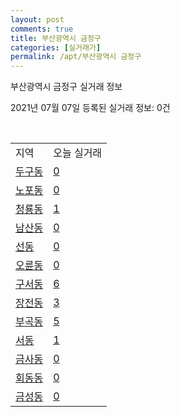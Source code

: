 ```yaml
---
layout: post
comments: true
title: 부산광역시 금정구
categories: [실거래가]
permalink: /apt/부산광역시 금정구
---
```


부산광역시 금정구 실거래 정보

2021년 07월 07일 등록된 실거래 정보: 0건

<script type="text/javascript">
  google.charts.load('current', {'packages':['corechart']});
  google.charts.setOnLoadCallback(drawChart);

  function drawChart() {
    var data = google.visualization.arrayToDataTable([['거래일', '매매', '전월세', '전매'], ['20-07', 310, 176, 26], ['20-08', 301, 209, 17], ['20-09', 429, 182, 29], ['20-10', 825, 196, 39], ['20-11', 783, 201, 25], ['20-12', 352, 226, 14], ['21-01', 149, 241, 2], ['21-02', 199, 151, 2], ['21-03', 199, 159, 4], ['21-04', 217, 125, 8], ['21-05', 261, 127, 16], ['21-06', 129, 93, 3], ['21-07', 2, 1, 0]]);

    var options = {
      title: '최근 유형별 거래량 추이',
      legend: { position: 'bottom' }
    };

    var chart = new google.visualization.LineChart(document.getElementById('columnchart_material'));
    chart.draw(data, (options));
  }
</script>

<div id="columnchart_material" style="width: 95%; margin-left: -35px"></div>
<br>
<table class="sortable">
  <tr>
    <td>지역</td>
    <td>오늘 실거래</td>
  </tr>

  
  <tr class="item">
    <td><a href="부산광역시 금정구 두구동">두구동</a></td>
    <td><a href="부산광역시 금정구 두구동">0</a></td>
  </tr>
    

  <tr class="item">
    <td><a href="부산광역시 금정구 노포동">노포동</a></td>
    <td><a href="부산광역시 금정구 노포동">0</a></td>
  </tr>
    

  <tr class="item">
    <td><a href="부산광역시 금정구 청룡동">청룡동</a></td>
    <td><a href="부산광역시 금정구 청룡동">1</a></td>
  </tr>
    

  <tr class="item">
    <td><a href="부산광역시 금정구 남산동">남산동</a></td>
    <td><a href="부산광역시 금정구 남산동">0</a></td>
  </tr>
    

  <tr class="item">
    <td><a href="부산광역시 금정구 선동">선동</a></td>
    <td><a href="부산광역시 금정구 선동">0</a></td>
  </tr>
    

  <tr class="item">
    <td><a href="부산광역시 금정구 오륜동">오륜동</a></td>
    <td><a href="부산광역시 금정구 오륜동">0</a></td>
  </tr>
    

  <tr class="item">
    <td><a href="부산광역시 금정구 구서동">구서동</a></td>
    <td><a href="부산광역시 금정구 구서동">6</a></td>
  </tr>
    

  <tr class="item">
    <td><a href="부산광역시 금정구 장전동">장전동</a></td>
    <td><a href="부산광역시 금정구 장전동">3</a></td>
  </tr>
    

  <tr class="item">
    <td><a href="부산광역시 금정구 부곡동">부곡동</a></td>
    <td><a href="부산광역시 금정구 부곡동">5</a></td>
  </tr>
    

  <tr class="item">
    <td><a href="부산광역시 금정구 서동">서동</a></td>
    <td><a href="부산광역시 금정구 서동">1</a></td>
  </tr>
    

  <tr class="item">
    <td><a href="부산광역시 금정구 금사동">금사동</a></td>
    <td><a href="부산광역시 금정구 금사동">0</a></td>
  </tr>
    

  <tr class="item">
    <td><a href="부산광역시 금정구 회동동">회동동</a></td>
    <td><a href="부산광역시 금정구 회동동">0</a></td>
  </tr>
    

  <tr class="item">
    <td><a href="부산광역시 금정구 금성동">금성동</a></td>
    <td><a href="부산광역시 금정구 금성동">0</a></td>
  </tr>
    


</table>


    